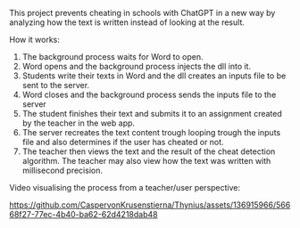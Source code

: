 This project prevents cheating in schools with ChatGPT in a new way by analyzing how the text is written instead of looking at the result. 

How it works:
1. The background process waits for Word to open.
2. Word opens and the background process injects the dll into it.
3. Students write their texts in Word and the dll creates an inputs file to be sent to the server.
4. Word closes and the background process sends the inputs file to the server
5. The student finishes their text and submits it to an assignment created by the teacher in the web app.
6. The server recreates the text content trough looping trough the inputs file and also determines if the user has cheated or not.
7. The teacher then views the text and the result of the cheat detection algorithm. The teacher may also view how the text was written with millisecond precision.

Video visualising the process from a teacher/user perspective:

https://github.com/CaspervonKrusenstierna/Thynius/assets/136915966/56668f27-77ec-4b40-ba62-62d4218dab48


